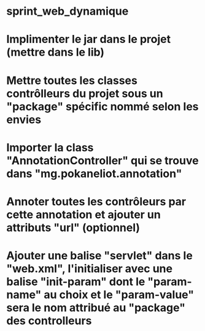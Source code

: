 # sprint_web_dynamique

# Implimenter le jar dans le projet (mettre dans le lib)

# Mettre toutes les classes contrôlleurs du projet sous un "package" spécific nommé selon les envies

# Importer la class "AnnotationController" qui se trouve dans "mg.pokaneliot.annotation"

# Annoter toutes les contrôleurs par cette annotation et ajouter un attributs "url" (optionnel)

# Ajouter une balise "servlet" dans le "web.xml", l'initialiser avec une balise "init-param" dont le "param-name" au choix et le "param-value" sera le nom attribué au "package" des controlleurs
